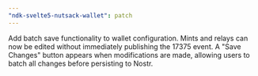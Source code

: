 ```yaml
---
"ndk-svelte5-nutsack-wallet": patch
---
```


Add batch save functionality to wallet configuration. Mints and relays can now be edited without immediately publishing the 17375 event. A "Save Changes" button appears when modifications are made, allowing users to batch all changes before persisting to Nostr.
